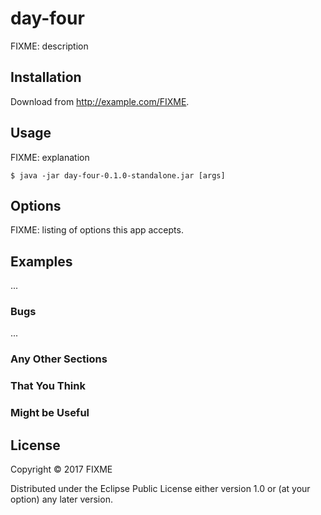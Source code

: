 # day-four

FIXME: description

## Installation

Download from http://example.com/FIXME.

## Usage

FIXME: explanation

    $ java -jar day-four-0.1.0-standalone.jar [args]

## Options

FIXME: listing of options this app accepts.

## Examples

...

### Bugs

...

### Any Other Sections
### That You Think
### Might be Useful

## License

Copyright © 2017 FIXME

Distributed under the Eclipse Public License either version 1.0 or (at
your option) any later version.
